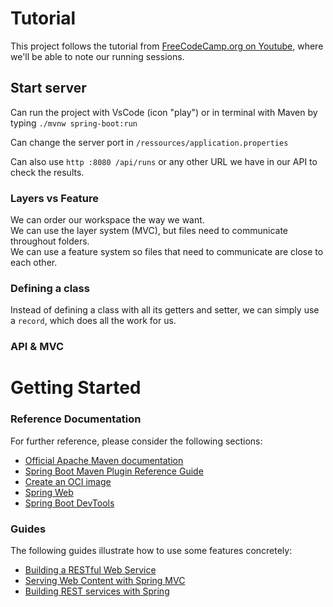 # Tutorial

This project follows the tutorial from [FreeCodeCamp.org on Youtube](https://www.youtube.com/watch?v=31KTdfRH6nY&t=288s), where we'll be able to note our running sessions.

## Start server

Can run the project with VsCode (icon "play") or in terminal with Maven by typing `./mvnw spring-boot:run`

Can change the server port in `/ressources/application.properties`

Can also use `http :8080 /api/runs` or any other URL we have in our API to check the results.

### Layers vs Feature

We can order our workspace the way we want.  
We can use the layer system (MVC), but files need to communicate throughout folders.  
We can use a feature system so files that need to communicate are close to each other.

### Defining a class

Instead of defining a class with all its getters and setter, we can simply use a `record`, which does all the work for us.

### API & MVC

# Getting Started

### Reference Documentation

For further reference, please consider the following sections:

- [Official Apache Maven documentation](https://maven.apache.org/guides/index.html)
- [Spring Boot Maven Plugin Reference Guide](https://docs.spring.io/spring-boot/docs/3.2.4/maven-plugin/reference/html/)
- [Create an OCI image](https://docs.spring.io/spring-boot/docs/3.2.4/maven-plugin/reference/html/#build-image)
- [Spring Web](https://docs.spring.io/spring-boot/docs/3.2.4/reference/htmlsingle/index.html#web)
- [Spring Boot DevTools](https://docs.spring.io/spring-boot/docs/3.2.4/reference/htmlsingle/index.html#using.devtools)

### Guides

The following guides illustrate how to use some features concretely:

- [Building a RESTful Web Service](https://spring.io/guides/gs/rest-service/)
- [Serving Web Content with Spring MVC](https://spring.io/guides/gs/serving-web-content/)
- [Building REST services with Spring](https://spring.io/guides/tutorials/rest/)
